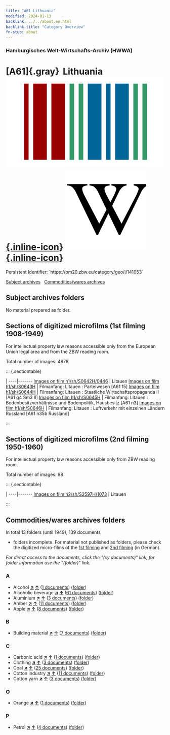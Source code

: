 ```yaml
---
title: "A61 Lithuania"
modified: 2024-01-13
backlink: ../../about.en.html
backlink-title: "Category Overview"
fn-stub: about
---
```


### Hamburgisches Welt-Wirtschafts-Archiv (HWWA)

# [A61]{.gray}&#8201; Lithuania &#160; [![Wikidata](/images/Wikidata-logo.svg "Wikidata"){.inline-icon}](http://www.wikidata.org/entity/Q37) [![Wikipedia](/images/Wikipedia-W.svg "Wikipedia"){.inline-icon}](https://en.wikipedia.org/wiki/Lithuania)

<div class="hint">Persistent Identifier: `https://pm20.zbw.eu/category/geo/i/141053`</div>





[Subject archives](#subject-archives-folders) &#160; [Commodities/wares archives](#commoditieswares-archives-folders)




## Subject archives folders








No material prepared as folder.



<a id="filmsections" />

## Sections of digitized microfilms (1st filming 1908-1949)

<p>For intellectual property law reasons accessible only from the European Union legal area and from the ZBW reading room.</p>



<p>Total number of images: 4878</p>




::: {.sectiontable}

 | 
----|-------
<a class="btn" href="https://pm20.zbw.eu/film/h1/sh/S0642H/0446" rel="nofollow">Images on film h1/sh/S0642H/0446</a> | Litauen
<a class="btn" href="https://pm20.zbw.eu/film/h1/sh/S0643H" rel="nofollow">Images on film h1/sh/S0643H</a> | Filmanfang: Litauen : Parteiwesen [A61 f5]
<a class="btn" href="https://pm20.zbw.eu/film/h1/sh/S0644H" rel="nofollow">Images on film h1/sh/S0644H</a> | Filmanfang: Litauen : Staatliche Wirtschaftspropaganda II [A61 g4 Sm3 II]
<a class="btn" href="https://pm20.zbw.eu/film/h1/sh/S0645H" rel="nofollow">Images on film h1/sh/S0645H</a> | Filmanfang: Litauen : Bodenbesitzverhältnisse und Bodenpolitik, Hausbesitz [A61 n3]
<a class="btn" href="https://pm20.zbw.eu/film/h1/sh/S0646H" rel="nofollow">Images on film h1/sh/S0646H</a> | Filmanfang: Litauen : Luftverkehr mit einzelnen Ländern Russland [A61 n35b Russland]


:::




## Sections of digitized microfilms (2nd filming 1950-1960)

<p>For intellectual property law reasons accessible only from ZBW reading room.</p>



<p>Total number of images: 98</p>




::: {.sectiontable}

 | 
----|-------
<a class="btn" href="https://pm20.zbw.eu/film/h2/sh/S2597H/1073" rel="nofollow">Images on film h2/sh/S2597H/1073</a> | Litauen


:::














## Commodities/wares archives folders











In total 13 folders (until 1949), 139 documents
- folders incomplete.  For material not published as folders, please check the
digitized micro-films of the [1st filming](/film/h1_wa.de.html) and [2nd
filming](/film/h2_wa.de.html) (in German).

_For direct access to the documents, click the "(xy documents)" link, for folder information use the "(folder)" link._



### A

- Alcohol [**&nearr;**](../../../ware/i/163481/about.en.html "Alcohol (xXX all over the world)") [**&uarr;**](../../../ware/about.en.html#PID13-Ko02 "Ware category system") (<a href="https://pm20.zbw.eu/iiifview/folder/wa/163481,141053" title="about: Alcohol : Lithuania" target="_blank">1 documents</a>) ([folder](../../../../folder/wa/1634xx/163481/1410xx/141053/about.en.html))
- Alcoholic beverage [**&nearr;**](../../../ware/i/141966/about.en.html "Alcoholic beverage (xXX all over the world)") [**&uarr;**](../../../ware/about.en.html#PID20.02-Sp "Ware category system") (<a href="https://pm20.zbw.eu/iiifview/folder/wa/141966,141053" title="about: Alcoholic beverage : Lithuania" target="_blank">61 documents</a>) ([folder](../../../../folder/wa/1419xx/141966/1410xx/141053/about.en.html))
- Aluminium [**&nearr;**](../../../ware/i/141969/about.en.html "Aluminium (xXX all over the world)") [**&uarr;**](../../../ware/about.en.html#PID07.01-Lm01 "Ware category system") (<a href="https://pm20.zbw.eu/iiifview/folder/wa/141969,141053" title="about: Aluminium : Lithuania" target="_blank">3 documents</a>) ([folder](../../../../folder/wa/1419xx/141969/1410xx/141053/about.en.html))
- Amber [**&nearr;**](../../../ware/i/142111/about.en.html "Amber (xXX all over the world)") [**&uarr;**](../../../ware/about.en.html#PID04-Sc01 "Ware category system") (<a href="https://pm20.zbw.eu/iiifview/folder/wa/142111,141053" title="about: Amber : Lithuania" target="_blank">11 documents</a>) ([folder](../../../../folder/wa/1421xx/142111/1410xx/141053/about.en.html))
- Apple [**&nearr;**](../../../ware/i/141980/about.en.html "Apple (xXX all over the world)") [**&uarr;**](../../../ware/about.en.html#PLW04-Ob01 "Ware category system") (<a href="https://pm20.zbw.eu/iiifview/folder/wa/141980,141053" title="about: Apple : Lithuania" target="_blank">8 documents</a>) ([folder](../../../../folder/wa/1419xx/141980/1410xx/141053/about.en.html))

### B

- Building material [**&nearr;**](../../../ware/i/142086/about.en.html "Building material (xXX all over the world)") [**&uarr;**](../../../ware/about.en.html#PID22-Bs "Ware category system") (<a href="https://pm20.zbw.eu/iiifview/folder/wa/142086,141053" title="about: Building material : Lithuania" target="_blank">7 documents</a>) ([folder](../../../../folder/wa/1420xx/142086/1410xx/141053/about.en.html))

### C

- Carbonic acid [**&nearr;**](../../../ware/i/143122/about.en.html "Carbonic acid (xXX all over the world)") [**&uarr;**](../../../ware/about.en.html#PID13-Sc06 "Ware category system") (<a href="https://pm20.zbw.eu/iiifview/folder/wa/143122,141053" title="about: Carbonic acid : Lithuania" target="_blank">1 documents</a>) ([folder](../../../../folder/wa/1431xx/143122/1410xx/141053/about.en.html))
- Clothing [**&nearr;**](../../../ware/i/142106/about.en.html "Clothing (xXX all over the world)") [**&uarr;**](../../../ware/about.en.html#PID19-Bk "Ware category system") (<a href="https://pm20.zbw.eu/iiifview/folder/wa/142106,141053" title="about: Clothing : Lithuania" target="_blank">3 documents</a>) ([folder](../../../../folder/wa/1421xx/142106/1410xx/141053/about.en.html))
- Coal [**&nearr;**](../../../ware/i/143120/about.en.html "Coal (xXX all over the world)") [**&uarr;**](../../../ware/about.en.html#PRB02.01 "Ware category system") (<a href="https://pm20.zbw.eu/iiifview/folder/wa/143120,141053" title="about: Coal : Lithuania" target="_blank">25 documents</a>) ([folder](../../../../folder/wa/1431xx/143120/1410xx/141053/about.en.html))
- Cotton industry [**&nearr;**](../../../ware/i/142091/about.en.html "Cotton industry (xXX all over the world)") [**&uarr;**](../../../ware/about.en.html#PID19-Bw01 "Ware category system") (<a href="https://pm20.zbw.eu/iiifview/folder/wa/142091,141053" title="about: Cotton industry : Lithuania" target="_blank">11 documents</a>) ([folder](../../../../folder/wa/1420xx/142091/1410xx/141053/about.en.html))
- Cotton yarn [**&nearr;**](../../../ware/i/196460/about.en.html "Cotton yarn (xXX all over the world)") [**&uarr;**](../../../ware/about.en.html#PID19-Nf02 "Ware category system") (<a href="https://pm20.zbw.eu/iiifview/folder/wa/196460,141053" title="about: Cotton yarn : Lithuania" target="_blank">3 documents</a>) ([folder](../../../../folder/wa/1964xx/196460/1410xx/141053/about.en.html))

### O

- Orange [**&nearr;**](../../../ware/i/141981/about.en.html "Orange (xXX all over the world)") [**&uarr;**](../../../ware/about.en.html#PLW04-Zs01 "Ware category system") (<a href="https://pm20.zbw.eu/iiifview/folder/wa/141981,141053" title="about: Orange : Lithuania" target="_blank">1 documents</a>) ([folder](../../../../folder/wa/1419xx/141981/1410xx/141053/about.en.html))

### P

- Petrol [**&nearr;**](../../../ware/i/142108/about.en.html "Petrol (xXX all over the world)") [**&uarr;**](../../../ware/about.en.html#PID13.02-Ks02 "Ware category system") (<a href="https://pm20.zbw.eu/iiifview/folder/wa/142108,141053" title="about: Petrol : Lithuania" target="_blank">4 documents</a>) ([folder](../../../../folder/wa/1421xx/142108/1410xx/141053/about.en.html))




